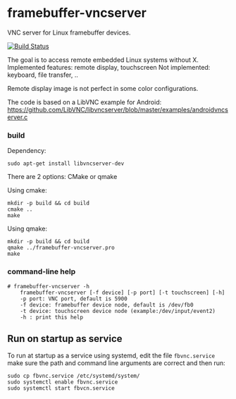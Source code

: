 # framebuffer-vncserver

VNC server for Linux framebuffer devices.

[![Build Status](https://travis-ci.org/ponty/framebuffer-vncserver.svg?branch=master)](https://travis-ci.org/ponty/framebuffer-vncserver)

The goal is to access remote embedded Linux systems without X.
Implemented features: remote display, touchscreen
Not implemented: keyboard, file transfer, ..

Remote display image is not perfect in some color configurations.

The code is based on a LibVNC example for Android:
https://github.com/LibVNC/libvncserver/blob/master/examples/androidvncserver.c

### build

Dependency:

	sudo apt-get install libvncserver-dev

There are 2 options: CMake or qmake

Using cmake:

	mkdir -p build && cd build
	cmake ..
	make
	
Using qmake:

	mkdir -p build && cd build
	qmake ../framebuffer-vncserver.pro
	make

 

### command-line help 

	# framebuffer-vncserver -h
        framebuffer-vncserver [-f device] [-p port] [-t touchscreen] [-h]
        -p port: VNC port, default is 5900
        -f device: framebuffer device node, default is /dev/fb0
        -t device: touchscreen device node (example:/dev/input/event2)
        -h : print this help
 
## Run on startup as service

To run at startup as a service using systemd, edit the file `fbvnc.service` make sure the path and command line arguments are correct and then run:

```shell
sudo cp fbvnc.service /etc/systemd/system/
sudo systemctl enable fbvnc.service
sudo systemctl start fbvcn.service
```

